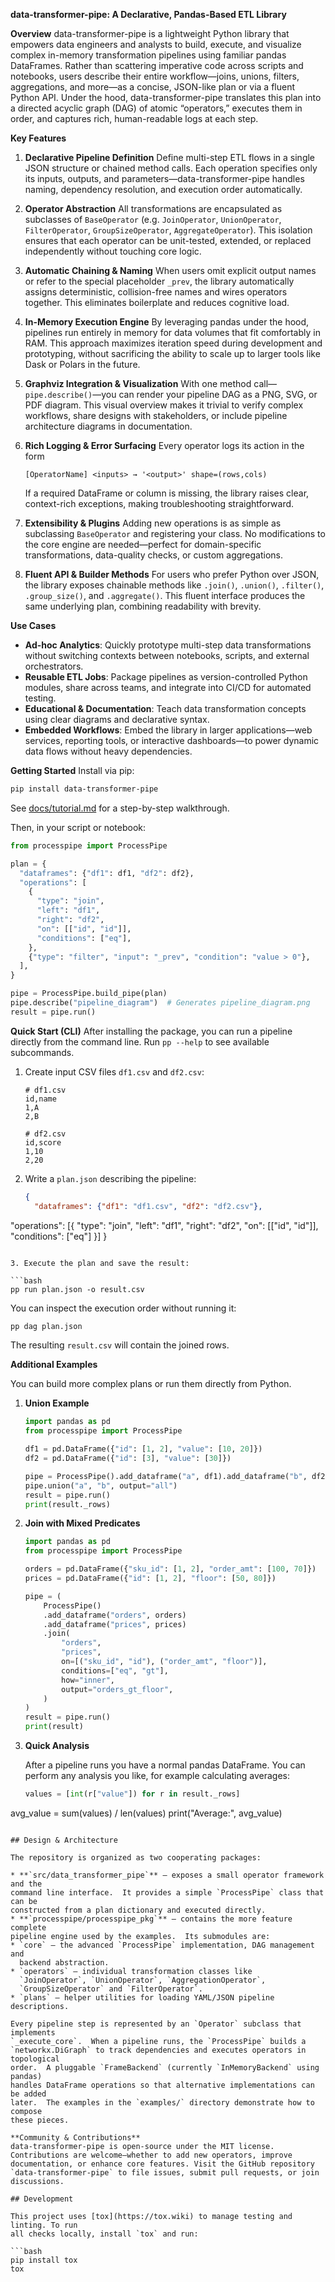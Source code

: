 **data-transformer-pipe: A Declarative, Pandas-Based ETL Library**

**Overview**
data-transformer-pipe is a lightweight Python library that empowers data engineers and analysts to build, execute, and visualize complex in-memory transformation pipelines using familiar pandas DataFrames. Rather than scattering imperative code across scripts and notebooks, users describe their entire workflow—joins, unions, filters, aggregations, and more—as a concise, JSON-like plan or via a fluent Python API. Under the hood, data-transformer-pipe translates this plan into a directed acyclic graph (DAG) of atomic “operators,” executes them in order, and captures rich, human-readable logs at each step.

**Key Features**

1. **Declarative Pipeline Definition**
   Define multi-step ETL flows in a single JSON structure or chained method calls. Each operation specifies only its inputs, outputs, and parameters—data-transformer-pipe handles naming, dependency resolution, and execution order automatically.

2. **Operator Abstraction**
   All transformations are encapsulated as subclasses of `BaseOperator` (e.g. `JoinOperator`, `UnionOperator`, `FilterOperator`, `GroupSizeOperator`, `AggregateOperator`). This isolation ensures that each operator can be unit-tested, extended, or replaced independently without touching core logic.

3. **Automatic Chaining & Naming**
   When users omit explicit output names or refer to the special placeholder `_prev`, the library automatically assigns deterministic, collision-free names and wires operators together. This eliminates boilerplate and reduces cognitive load.

4. **In-Memory Execution Engine**
   By leveraging pandas under the hood, pipelines run entirely in memory for data volumes that fit comfortably in RAM. This approach maximizes iteration speed during development and prototyping, without sacrificing the ability to scale up to larger tools like Dask or Polars in the future.

5. **Graphviz Integration & Visualization**
   With one method call—`pipe.describe()`—you can render your pipeline DAG as a PNG, SVG, or PDF diagram. This visual overview makes it trivial to verify complex workflows, share designs with stakeholders, or include pipeline architecture diagrams in documentation.

6. **Rich Logging & Error Surfacing**
   Every operator logs its action in the form

   ```
   [OperatorName] <inputs> → '<output>' shape=(rows,cols)
   ```

   If a required DataFrame or column is missing, the library raises clear, context-rich exceptions, making troubleshooting straightforward.

7. **Extensibility & Plugins**
   Adding new operations is as simple as subclassing `BaseOperator` and registering your class. No modifications to the core engine are needed—perfect for domain-specific transformations, data-quality checks, or custom aggregations.

8. **Fluent API & Builder Methods**
   For users who prefer Python over JSON, the library exposes chainable methods like `.join()`, `.union()`, `.filter()`, `.group_size()`, and `.aggregate()`. This fluent interface produces the same underlying plan, combining readability with brevity.

**Use Cases**

* **Ad-hoc Analytics**: Quickly prototype multi-step data transformations without switching contexts between notebooks, scripts, and external orchestrators.
* **Reusable ETL Jobs**: Package pipelines as version-controlled Python modules, share across teams, and integrate into CI/CD for automated testing.
* **Educational & Documentation**: Teach data transformation concepts using clear diagrams and declarative syntax.
* **Embedded Workflows**: Embed the library in larger applications—web services, reporting tools, or interactive dashboards—to power dynamic data flows without heavy dependencies.

**Getting Started**
Install via pip:

```bash
pip install data-transformer-pipe
```

See [docs/tutorial.md](docs/tutorial.md) for a step-by-step walkthrough.

Then, in your script or notebook:

```python
from processpipe import ProcessPipe

plan = {
  "dataframes": {"df1": df1, "df2": df2},
  "operations": [
    {
      "type": "join",
      "left": "df1",
      "right": "df2",
      "on": [["id", "id"]],
      "conditions": ["eq"],
    },
    {"type": "filter", "input": "_prev", "condition": "value > 0"},
  ],
}

pipe = ProcessPipe.build_pipe(plan)
pipe.describe("pipeline_diagram")  # Generates pipeline_diagram.png
result = pipe.run()
```

**Quick Start (CLI)**
After installing the package, you can run a pipeline directly from the command line.
Run `pp --help` to see available subcommands.

1. Create input CSV files `df1.csv` and `df2.csv`:

   ```csv
   # df1.csv
   id,name
   1,A
   2,B
   ```

   ```csv
   # df2.csv
   id,score
   1,10
   2,20
   ```

2. Write a `plan.json` describing the pipeline:

   ```json
   {
     "dataframes": {"df1": "df1.csv", "df2": "df2.csv"},
  "operations": [{
    "type": "join",
    "left": "df1",
    "right": "df2",
    "on": [["id", "id"]],
    "conditions": ["eq"]
  }]
   }
   ```

3. Execute the plan and save the result:

   ```bash
   pp run plan.json -o result.csv
   ```

   You can inspect the execution order without running it:

   ```bash
   pp dag plan.json
   ```

   The resulting `result.csv` will contain the joined rows.

**Additional Examples**

You can build more complex plans or run them directly from Python.

1. **Union Example**

   ```python
   import pandas as pd
   from processpipe import ProcessPipe

   df1 = pd.DataFrame({"id": [1, 2], "value": [10, 20]})
   df2 = pd.DataFrame({"id": [3], "value": [30]})

   pipe = ProcessPipe().add_dataframe("a", df1).add_dataframe("b", df2)
   pipe.union("a", "b", output="all")
   result = pipe.run()
   print(result._rows)
   ```

2. **Join with Mixed Predicates**

   ```python
   import pandas as pd
   from processpipe import ProcessPipe

   orders = pd.DataFrame({"sku_id": [1, 2], "order_amt": [100, 70]})
   prices = pd.DataFrame({"id": [1, 2], "floor": [50, 80]})

   pipe = (
       ProcessPipe()
       .add_dataframe("orders", orders)
       .add_dataframe("prices", prices)
       .join(
           "orders",
           "prices",
           on=[("sku_id", "id"), ("order_amt", "floor")],
           conditions=["eq", "gt"],
           how="inner",
           output="orders_gt_floor",
       )
   )
   result = pipe.run()
   print(result)
   ```

3. **Quick Analysis**

   After a pipeline runs you have a normal pandas DataFrame. You can
   perform any analysis you like, for example calculating averages:

   ```python
   values = [int(r["value"]) for r in result._rows]
 avg_value = sum(values) / len(values)
  print("Average:", avg_value)
  ```

## Design & Architecture

The repository is organized as two cooperating packages:

* **`src/data_transformer_pipe`** – exposes a small operator framework and the
  command line interface.  It provides a simple `ProcessPipe` class that can be
  constructed from a plan dictionary and executed directly.
* **`processpipe/processpipe_pkg`** – contains the more feature complete
  pipeline engine used by the examples.  Its submodules are:
  * `core` – the advanced `ProcessPipe` implementation, DAG management and
    backend abstraction.
  * `operators` – individual transformation classes like
    `JoinOperator`, `UnionOperator`, `AggregationOperator`,
    `GroupSizeOperator` and `FilterOperator`.
  * `plans` – helper utilities for loading YAML/JSON pipeline descriptions.

Every pipeline step is represented by an `Operator` subclass that implements
`_execute_core`.  When a pipeline runs, the `ProcessPipe` builds a
`networkx.DiGraph` to track dependencies and executes operators in topological
order.  A pluggable `FrameBackend` (currently `InMemoryBackend` using pandas)
handles DataFrame operations so that alternative implementations can be added
later.  The examples in the `examples/` directory demonstrate how to compose
these pieces.

**Community & Contributions**
data-transformer-pipe is open-source under the MIT license. Contributions are welcome—whether to add new operators, improve documentation, or enhance core features. Visit the GitHub repository `data-transformer-pipe` to file issues, submit pull requests, or join discussions.

## Development

This project uses [tox](https://tox.wiki) to manage testing and linting. To run
all checks locally, install `tox` and run:

```bash
pip install tox
tox
```

